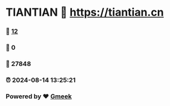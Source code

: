 # TIANTIAN :link: https://tiantian.cn 
### :page_facing_up: [12](https://tiantian.cn/tag.html) 
### :speech_balloon: 0 
### :hibiscus: 27848 
### :alarm_clock: 2024-08-14 13:25:21 
### Powered by :heart: [Gmeek](https://github.com/Meekdai/Gmeek)
